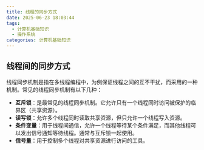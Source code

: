 ```yaml
---
title: 线程的同步方式
date: 2025-06-23 18:03:44
tags:
  - 计算机基础知识
  - 操作系统
categories: 计算机基础知识
---
```


## 线程间的同步方式

线程同步机制是指在多线程编程中，为例保证线程之间的互不干扰，而采用的一种机制。常见的线程同步机制有以下几种：

- **互斥锁**：是最常见的线程同步机制。它允许只有一个线程同时访问被保护的临界区（共享资源）。
- **读写锁**：允许多个线程同时读取共享资源，但只允许一个线程写入资源。
- **条件变量**：用于线程间通信，允许一个线程等待某个条件满足，而其他线程可以发出信号通知等待线程。通常与互斥锁一起使用。
- **信号量**：用于控制多个线程对共享资源进行访问的工具。
